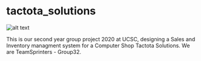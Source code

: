 # tactota_solutions
![alt text](https://github.com/demo-project-01/tactota_solutions/blob/master/public/images/logo-s.jpeg?raw=true)

This is our second year group project 2020 at UCSC, designing a Sales and Inventory managment system for a Computer Shop Tactota Solutions.
We are TeamSprinters - Group32.
